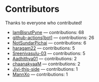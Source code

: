 # Contributors

Thanks to everyone who contributed!

- [IamBisrutPyne](https://github.com/IamBisrutPyne) — contributions: 68
- [github-actions[bot]](https://github.com/apps/github-actions) — contributions: 26
- [NotSundarPichai](https://github.com/NotSundarPichai) — contributions: 6
- [haragam22](https://github.com/haragam22) — contributions: 5
- [Sreenivasulu-03](https://github.com/Sreenivasulu-03) — contributions: 5
- [Aadhithya01](https://github.com/Aadhithya01) — contributions: 2
- [chaanakyaaM](https://github.com/chaanakyaaM) — contributions: 2
- [Jivi-this-side](https://github.com/Jivi-this-side) — contributions: 1
- [MannXo](https://github.com/MannXo) — contributions: 1